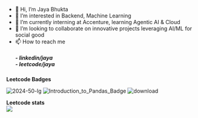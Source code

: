 - 👋 Hi, I’m Jaya Bhukta
- 👀 I’m interested in Backend, Machine Learning 
- 🌱 I’m currently interning at Accenture, learning Agentic AI & Cloud
- 💞️ I’m looking to collaborate on innovative projects leveraging AI/ML for social good
- 📫 How to reach me <h5> - linkedin/jaya <a href="https://www.linkedin.com/in/bhuktajaya2005/"> </a> <br> - leetcode/jaya <a href="https://leetcode.com/u/bhukubabu/"> </a> </h5>
<!-- ⚡ Fun fact:

<!---
bhukubabu/bhukubabu is a ✨ special ✨ repository because its `README.md` (this file) appears on your GitHub profile
You can click the Preview link to take a look at your changes.
--->

**Leetcode Badges**

![2024-50-lg](https://github.com/user-attachments/assets/1edaefaf-56e6-4cab-983f-bf996a0f1e9f) 
 ![Introduction_to_Pandas_Badge](https://github.com/user-attachments/assets/cae79d3f-8874-4965-820a-b089248f8a59)
 ![download](https://github.com/user-attachments/assets/94f6d42d-83d1-42c0-997f-06bc408ab367) 

**Leetcode stats**  
![](https://github.com/user-attachments/assets/3a81bb39-3fa5-4a73-885e-3ef43ad6272e)


